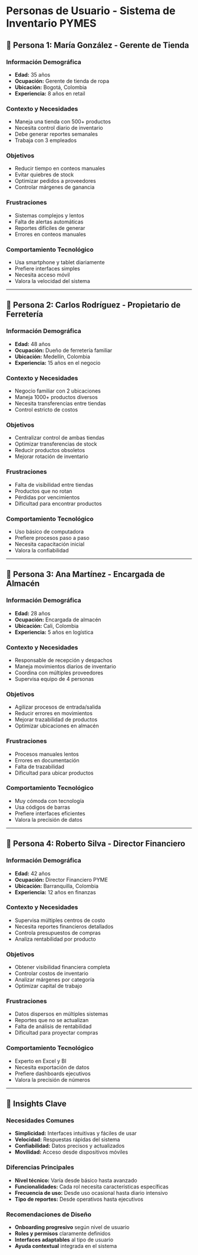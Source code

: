 # Personas de Usuario - Sistema de Inventario PYMES

## 👤 Persona 1: María González - Gerente de Tienda

### Información Demográfica
- **Edad:** 35 años
- **Ocupación:** Gerente de tienda de ropa
- **Ubicación:** Bogotá, Colombia
- **Experiencia:** 8 años en retail

### Contexto y Necesidades
- Maneja una tienda con 500+ productos
- Necesita control diario de inventario
- Debe generar reportes semanales
- Trabaja con 3 empleados

### Objetivos
- Reducir tiempo en conteos manuales
- Evitar quiebres de stock
- Optimizar pedidos a proveedores
- Controlar márgenes de ganancia

### Frustraciones
- Sistemas complejos y lentos
- Falta de alertas automáticas
- Reportes difíciles de generar
- Errores en conteos manuales

### Comportamiento Tecnológico
- Usa smartphone y tablet diariamente
- Prefiere interfaces simples
- Necesita acceso móvil
- Valora la velocidad del sistema

---

## 👤 Persona 2: Carlos Rodríguez - Propietario de Ferretería

### Información Demográfica
- **Edad:** 48 años
- **Ocupación:** Dueño de ferretería familiar
- **Ubicación:** Medellín, Colombia
- **Experiencia:** 15 años en el negocio

### Contexto y Necesidades
- Negocio familiar con 2 ubicaciones
- Maneja 1000+ productos diversos
- Necesita transferencias entre tiendas
- Control estricto de costos

### Objetivos
- Centralizar control de ambas tiendas
- Optimizar transferencias de stock
- Reducir productos obsoletos
- Mejorar rotación de inventario

### Frustraciones
- Falta de visibilidad entre tiendas
- Productos que no rotan
- Pérdidas por vencimientos
- Dificultad para encontrar productos

### Comportamiento Tecnológico
- Uso básico de computadora
- Prefiere procesos paso a paso
- Necesita capacitación inicial
- Valora la confiabilidad

---

## 👤 Persona 3: Ana Martínez - Encargada de Almacén

### Información Demográfica
- **Edad:** 28 años
- **Ocupación:** Encargada de almacén
- **Ubicación:** Cali, Colombia
- **Experiencia:** 5 años en logística

### Contexto y Necesidades
- Responsable de recepción y despachos
- Maneja movimientos diarios de inventario
- Coordina con múltiples proveedores
- Supervisa equipo de 4 personas

### Objetivos
- Agilizar procesos de entrada/salida
- Reducir errores en movimientos
- Mejorar trazabilidad de productos
- Optimizar ubicaciones en almacén

### Frustraciones
- Procesos manuales lentos
- Errores en documentación
- Falta de trazabilidad
- Dificultad para ubicar productos

### Comportamiento Tecnológico
- Muy cómoda con tecnología
- Usa códigos de barras
- Prefiere interfaces eficientes
- Valora la precisión de datos

---

## 👤 Persona 4: Roberto Silva - Director Financiero

### Información Demográfica
- **Edad:** 42 años
- **Ocupación:** Director Financiero PYME
- **Ubicación:** Barranquilla, Colombia
- **Experiencia:** 12 años en finanzas

### Contexto y Necesidades
- Supervisa múltiples centros de costo
- Necesita reportes financieros detallados
- Controla presupuestos de compras
- Analiza rentabilidad por producto

### Objetivos
- Obtener visibilidad financiera completa
- Controlar costos de inventario
- Analizar márgenes por categoría
- Optimizar capital de trabajo

### Frustraciones
- Datos dispersos en múltiples sistemas
- Reportes que no se actualizan
- Falta de análisis de rentabilidad
- Dificultad para proyectar compras

### Comportamiento Tecnológico
- Experto en Excel y BI
- Necesita exportación de datos
- Prefiere dashboards ejecutivos
- Valora la precisión de números

---

## 🎯 Insights Clave

### Necesidades Comunes
- **Simplicidad:** Interfaces intuitivas y fáciles de usar
- **Velocidad:** Respuestas rápidas del sistema
- **Confiabilidad:** Datos precisos y actualizados
- **Movilidad:** Acceso desde dispositivos móviles

### Diferencias Principales
- **Nivel técnico:** Varía desde básico hasta avanzado
- **Funcionalidades:** Cada rol necesita características específicas
- **Frecuencia de uso:** Desde uso ocasional hasta diario intensivo
- **Tipo de reportes:** Desde operativos hasta ejecutivos

### Recomendaciones de Diseño
- **Onboarding progresivo** según nivel de usuario
- **Roles y permisos** claramente definidos
- **Interfaces adaptables** al tipo de usuario
- **Ayuda contextual** integrada en el sistema